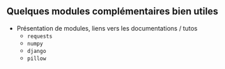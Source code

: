 ## Quelques modules complémentaires bien utiles

* Présentation de modules, liens vers les documentations / tutos
    * `requests`
    * `numpy`
    * `django`
    * `pillow`
